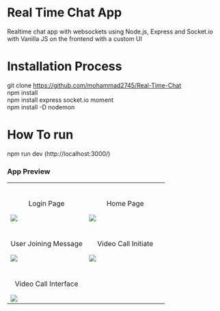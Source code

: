 # Real Time Chat App

Realtime chat app with websockets using Node.js, Express and Socket.io with Vanilla JS on the frontend with a custom UI

# Installation Process

git clone https://github.com/mohammad2745/Real-Time-Chat </br>
npm install </br>
npm install express socket.io moment </br>
npm install -D nodemon </br>

# How To run

npm run dev (http://localhost:3000/)

### App Preview

<table width="100%"> 
<tr>
<td width="50%">      
&nbsp; 
<br>
<p align="center">
  Login Page
</p>
<img src="https://user-images.githubusercontent.com/42253273/150664880-2d541139-6186-42e5-9caf-69465e51a419.PNG">
</td> 
<td width="50%">
<br>
<p align="center">
  Home Page
</p>
<img src="https://user-images.githubusercontent.com/42253273/150664927-af385ce8-598b-4d3d-92ff-d1c85f8d3f92.PNG">  
</td>
</tr>
<tr>
<td width="50%">      
&nbsp; 
<br>
<p align="center">
  User Joining Message
</p>
<img src="https://user-images.githubusercontent.com/42253273/150665045-d2e1c793-6e56-4c16-8893-ef906345d044.PNG">
</td> 
<td width="50%">
<br>
<p align="center">
  Video Call Initiate
</p>
<img src="https://user-images.githubusercontent.com/42253273/150665085-7afc3a03-bf63-4740-b9a0-abb83efbc3c4.PNG">  
</td>
  </tr>
  </tr>
  <td width="34%">
<br>
<p align="center">
  Video Call Interface
</p>
<img src="https://user-images.githubusercontent.com/42253273/150665157-74c0ab9f-8121-4b2e-96a6-1ca0c0725518.PNG">  
</td>
</tr>
</table>
